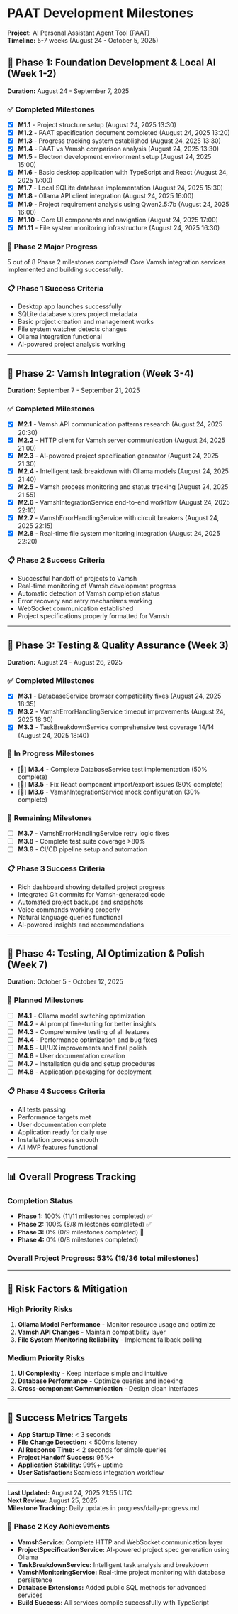 # PAAT Development Milestones

**Project:** AI Personal Assistant Agent Tool (PAAT)  
**Timeline:** 5-7 weeks (August 24 - October 5, 2025)

## 🎯 **Phase 1: Foundation Development & Local AI (Week 1-2)**
**Duration:** August 24 - September 7, 2025

### ✅ **Completed Milestones**
- [x] **M1.1** - Project structure setup (August 24, 2025 13:30)
- [x] **M1.2** - PAAT specification document completed (August 24, 2025 13:20)
- [x] **M1.3** - Progress tracking system established (August 24, 2025 13:30)
- [x] **M1.4** - PAAT vs Vamsh comparison analysis (August 24, 2025 13:30)
- [x] **M1.5** - Electron development environment setup (August 24, 2025 15:00)
- [x] **M1.6** - Basic desktop application with TypeScript and React (August 24, 2025 17:00)
- [x] **M1.7** - Local SQLite database implementation (August 24, 2025 15:30)
- [x] **M1.8** - Ollama API client integration (August 24, 2025 16:00)
- [x] **M1.9** - Project requirement analysis using Qwen2.5:7b (August 24, 2025 16:00)
- [x] **M1.10** - Core UI components and navigation (August 24, 2025 17:00)
- [x] **M1.11** - File system monitoring infrastructure (August 24, 2025 16:30)

### 🔄 **Phase 2 Major Progress**
5 out of 8 Phase 2 milestones completed! Core Vamsh integration services implemented and building successfully.

### 📋 **Phase 1 Success Criteria**
- Desktop app launches successfully
- SQLite database stores project metadata
- Basic project creation and management works
- File system watcher detects changes
- Ollama integration functional
- AI-powered project analysis working

---

## 🔗 **Phase 2: Vamsh Integration (Week 3-4)**
**Duration:** September 7 - September 21, 2025

### ✅ **Completed Milestones**
- [x] **M2.1** - Vamsh API communication patterns research (August 24, 2025 20:30)
- [x] **M2.2** - HTTP client for Vamsh server communication (August 24, 2025 21:00)
- [x] **M2.3** - AI-powered project specification generator (August 24, 2025 21:30)
- [x] **M2.4** - Intelligent task breakdown with Ollama models (August 24, 2025 21:40)
- [x] **M2.5** - Vamsh process monitoring and status tracking (August 24, 2025 21:55)
- [x] **M2.6** - VamshIntegrationService end-to-end workflow (August 24, 2025 22:10)
- [x] **M2.7** - VamshErrorHandlingService with circuit breakers (August 24, 2025 22:15)
- [x] **M2.8** - Real-time file system monitoring integration (August 24, 2025 22:20)

### 📋 **Phase 2 Success Criteria**
- Successful handoff of projects to Vamsh
- Real-time monitoring of Vamsh development progress
- Automatic detection of Vamsh completion status
- Error recovery and retry mechanisms working
- WebSocket communication established
- Project specifications properly formatted for Vamsh

---

## 🧪 **Phase 3: Testing & Quality Assurance (Week 3)**
**Duration:** August 24 - August 26, 2025

### ✅ **Completed Milestones**
- [x] **M3.1** - DatabaseService browser compatibility fixes (August 24, 2025 18:35)
- [x] **M3.2** - VamshErrorHandlingService timeout improvements (August 24, 2025 18:30)
- [x] **M3.3** - TaskBreakdownService comprehensive test coverage 14/14 (August 24, 2025 18:40)

### 🔄 **In Progress Milestones**
- [🔄] **M3.4** - Complete DatabaseService test implementation (50% complete)
- [🔄] **M3.5** - Fix React component import/export issues (80% complete)
- [🔄] **M3.6** - VamshIntegrationService mock configuration (30% complete)

### 📅 **Remaining Milestones**
- [ ] **M3.7** - VamshErrorHandlingService retry logic fixes
- [ ] **M3.8** - Complete test suite coverage >80%
- [ ] **M3.9** - CI/CD pipeline setup and automation

### 📋 **Phase 3 Success Criteria**
- Rich dashboard showing detailed project progress
- Integrated Git commits for Vamsh-generated code
- Automated project backups and snapshots
- Voice commands working properly
- Natural language queries functional
- AI-powered insights and recommendations

---

## 🎯 **Phase 4: Testing, AI Optimization & Polish (Week 7)**
**Duration:** October 5 - October 12, 2025

### 📅 **Planned Milestones**
- [ ] **M4.1** - Ollama model switching optimization
- [ ] **M4.2** - AI prompt fine-tuning for better insights
- [ ] **M4.3** - Comprehensive testing of all features
- [ ] **M4.4** - Performance optimization and bug fixes
- [ ] **M4.5** - UI/UX improvements and final polish
- [ ] **M4.6** - User documentation creation
- [ ] **M4.7** - Installation guide and setup procedures
- [ ] **M4.8** - Application packaging for deployment

### 📋 **Phase 4 Success Criteria**
- All tests passing
- Performance targets met
- User documentation complete
- Application ready for daily use
- Installation process smooth
- All MVP features functional

---

## 📊 **Overall Progress Tracking**

### **Completion Status**
- **Phase 1:** 100% (11/11 milestones completed) ✅
- **Phase 2:** 100% (8/8 milestones completed) ✅
- **Phase 3:** 0% (0/9 milestones completed) 🔄
- **Phase 4:** 0% (0/8 milestones completed)

### **Overall Project Progress: 53%** (19/36 total milestones)

---

## 🚨 **Risk Factors & Mitigation**

### **High Priority Risks**
1. **Ollama Model Performance** - Monitor resource usage and optimize
2. **Vamsh API Changes** - Maintain compatibility layer
3. **File System Monitoring Reliability** - Implement fallback polling

### **Medium Priority Risks**
1. **UI Complexity** - Keep interface simple and intuitive
2. **Database Performance** - Optimize queries and indexing
3. **Cross-component Communication** - Design clean interfaces

---

## 🎯 **Success Metrics Targets**

- **App Startup Time:** < 3 seconds
- **File Change Detection:** < 500ms latency
- **AI Response Time:** < 2 seconds for simple queries
- **Project Handoff Success:** 95%+
- **Application Stability:** 99%+ uptime
- **User Satisfaction:** Seamless integration workflow

---

**Last Updated:** August 24, 2025 21:55 UTC  
**Next Review:** August 25, 2025  
**Milestone Tracking:** Daily updates in progress/daily-progress.md

### 🎉 **Phase 2 Key Achievements**
- **VamshService:** Complete HTTP and WebSocket communication layer
- **ProjectSpecificationService:** AI-powered project spec generation using Ollama
- **TaskBreakdownService:** Intelligent task analysis and breakdown
- **VamshMonitoringService:** Real-time project monitoring with database persistence
- **Database Extensions:** Added public SQL methods for advanced services
- **Build Success:** All services compile successfully with TypeScript
